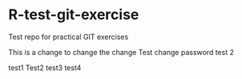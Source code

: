 # R-test-git-exercise
Test repo for practical GIT exercises

This is a change to change the change
Test change password
test 2

test1
Test2
test3
test4